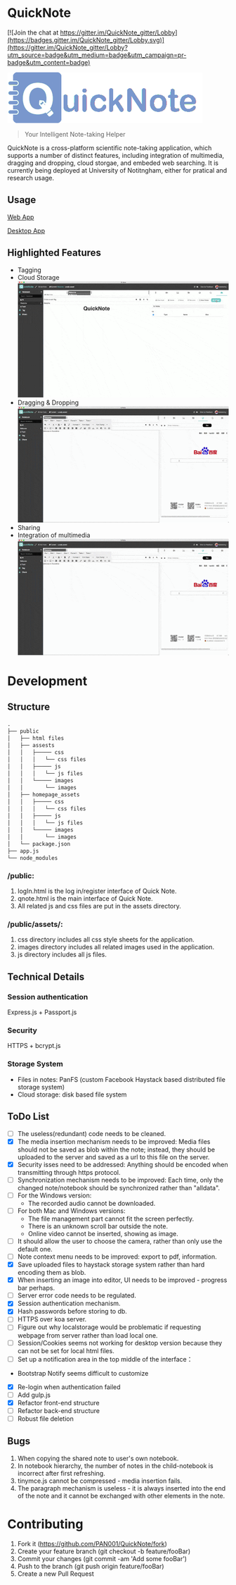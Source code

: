 # QuickNote

[![Join the chat at https://gitter.im/QuickNote_gitter/Lobby](https://badges.gitter.im/QuickNote_gitter/Lobby.svg)](https://gitter.im/QuickNote_gitter/Lobby?utm_source=badge&utm_medium=badge&utm_campaign=pr-badge&utm_content=badge)

![](/public/assets/images/logo/rainbow/Quicknote_rainbow.gif)

> Your Intelligent Note-taking Helper

QuickNote is a cross-platform scientific note-taking application, which supports a number of distinct features, including integration of multimedia, dragging and dropping, cloud storgae, and embeded web searching. It is currently being deployed at University of Notitngham, either for pratical and research usage.

## Usage

[Web App](https://quicknote.org/login)

[Desktop App](https://quicknote.org)

## Highlighted Features
- Tagging
- Cloud Storage
![](/public/homepage_assets/images/cloud.gif)
- Dragging & Dropping
![](/public/homepage_assets/images/dragdrop.gif)
- Sharing
- Integration of multimedia
![](/public/homepage_assets/images/multimedia.gif)

# Development
## Structure
```
.
├── public
│   ├── html files
│   ├── assests
│   │   ├───── css
│   │   │   └── css files
│   │   ├───── js
│   │   │   └── js files
│   │   └───── images
│   │       └── images
│   ├── homepage_assets
│   │   ├───── css
│   │   │   └── css files
│   │   ├───── js
│   │   │   └── js files
│   │   └───── images
│   │       └── images
│   └── package.json
├── app.js
└── node_modules
```

### /public:
1. logIn.html is the log in/register interface of Quick Note. 
2. qnote.html is the main interface of Quick Note.
4. All related js and css files are put in the assets directory.

### /public/assets/:
1. css directory includes all css style sheets for the application.
3. images directory includes all related images used in the application.
4. js directory includes all js files.

## Technical Details
### Session authentication

Express.js + Passport.js

### Security

HTTPS + bcrypt.js

### Storage System

- Files in notes: PanFS (custom Facebook Haystack based distributed file storage system)
- Cloud storage: disk based file system

## ToDo List
- [ ] The useless(redundant) code needs to be cleaned.
- [x] The media insertion mechanism needs to be improved:
Media files should not be saved as blob within the note; instead, they should be uploaded to the server and saved as a url to this file on the server. 
- [x] Security isses need to be addressed:
Anything should be encoded when transmitting through https protocol.
- [ ] Synchronization mechanism needs to be improved:
Each time, only the changed note/notebook should be synchronized rather than "alldata".
- [ ] For the Windows version: 
  * The recorded audio cannot be downloaded.
- [ ] For both Mac and Windows versions:
  * The file management part cannot fit the screen perfectly.
  * There is an unknown scroll bar outside the note.
  * Online video cannot be inserted, showing as image.
- [ ] It should allow the user to choose the camera, rather than only use the default one.
- [ ] Note context menu needs to be improved: export to pdf, information.
- [x] Save uploaded files to haystack storage system rather than hard encoding them as blob.
- [x] When inserting an image into editor, UI needs to be improved - progress bar perhaps.
- [ ] Server error code needs to be regulated.
- [x] Session authentication mechanism. 
- [x] Hash passwords before storing to db.
- [ ] HTTPS over koa server.
- [ ] Figure out why localstorage would be problematic if requesting webpage from server rather than load local one.
- [ ] Session/Cookies seems not working for desktop version because they can not be set for local html files.
- [ ] Set up a notification area in the top middle of the interface：
- Bootstrap Notify seems difficult to customize
- [x] Re-login when authentication failed
- [ ] Add gulp.js
- [x] Refactor front-end structure
- [ ] Refactor back-end structure
- [ ] Robust file deletion 

## Bugs
1. When copying the shared note to user's own notebook.
2. In notebook hierarchy, the number of notes in the child-notebook is incorrect after first refreshing.
3. tinymce.js cannot be compressed - media insertion fails.
4. The paragraph mechanism is useless - it is always inserted into the end of the note and it cannot be exchanged with other elements in the note.

# Contributing

1. Fork it (<https://github.com/PAN001/QuickNote/fork>)
2. Create your feature branch (git checkout -b feature/fooBar)
3. Commit your changes (git commit -am 'Add some fooBar')
4. Push to the branch (git push origin feature/fooBar)
5. Create a new Pull Request
